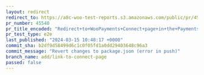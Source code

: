 ```yaml
---
layout: redirect
redirect_to: https://a8c-woo-test-reports.s3.amazonaws.com/public/pr/45540/e2e/index.html
pr_number: 45540
pr_title_encoded: "Redirect+to+WooPayments+Connect+page+in+the+Payments+task"
pr_test_type: e2e
last_published: "2024-03-15 10:48:17 +0000"
commit_sha: b2df9d58499d6c1c0f05fd1a0dd29403648c96a3
commit_message: "Revert changes to package.json (error in push)"
branch_name: add/link-to-connect-page
passed: false
---
```

